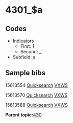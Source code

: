 # 4301\_$a

## Codes

-   Indicators
    -   First: 1
    -   Second: \_
-   Subfield: a

## Sample bibs

15613554 [Quicksearch](https://search.library.yale.edu/catalog/15613554) [VXWS](http://prodorbis.library.yale.edu:7014/vxws/GetHoldingsService?bibId=15613554)

15613570 [Quicksearch](https://search.library.yale.edu/catalog/15613570) [VXWS](http://prodorbis.library.yale.edu:7014/vxws/GetHoldingsService?bibId=15613570)

15613588 [Quicksearch](https://search.library.yale.edu/catalog/15613588) [VXWS](http://prodorbis.library.yale.edu:7014/vxws/GetHoldingsService?bibId=15613588)

**Parent topic:**[430](../../tags/430/430.md)

